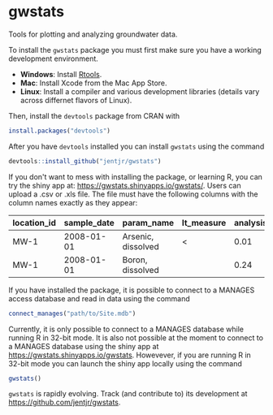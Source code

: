 # gwstats

Tools for plotting and analyzing groundwater data.  
  

To install the `gwstats` package you must first make sure you have a working 
development environment.  
* **Windows**: Install [Rtools](http://cran.r-project.org/bin/windows/Rtools/).  
* **Mac**: Install Xcode from the Mac App Store.  
* **Linux**: Install a compiler and various development libraries (details vary across differnet flavors of Linux).  

Then, install the `devtools` package from CRAN with 
```R
install.packages("devtools")
```

After you have `devtools` installed you can install `gwstats` using the command 
```R
devtools::install_github("jentjr/gwstats")
```

If you don't want to mess with installing the package, or learning R, you can 
try the shiny app at: https://gwstats.shinyapps.io/gwstats/. Users can upload a 
.csv or .xls file. The file must have the following columns with the column 
names exactly as they appear:

location_id | sample_date | param_name | lt_measure | analysis_result | default_unit  
----------- | ----------- | ---------- | ---------- | --------------- | ------------
MW-1 | 2008-01-01 | Arsenic, dissolved | < | 0.01 | ug/L
MW-1 | 2008-01-01 | Boron, dissolved | | 0.24 | mg/L  

If you have installed the package, it is possible to connect to a MANAGES access 
database and read in data using the command 
```R
connect_manages("path/to/Site.mdb")
```

Currently, it is only possible to connect to a MANAGES database while running R 
in 32-bit mode. It is also not possible at the moment to connect to a MANAGES
database using the shiny app at https://gwstats.shinyapps.io/gwstats. Howevever, 
if you are running R in 32-bit mode you can launch the shiny app locally using the 
command 
```R
gwstats()
```

`gwstats` is rapidly evolving. Track (and contribute to) its development 
at https://github.com/jentjr/gwstats.